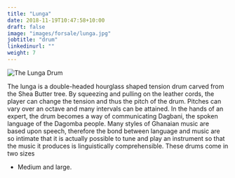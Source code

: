 ```yaml
---
title: "Lunga"
date: 2018-11-19T10:47:58+10:00
draft: false
image: "images/forsale/lunga.jpg"
jobtitle: "drum"
linkedinurl: ""
weight: 7
---
```


![The Lunga Drum](/images/forsale/lunga.jpg)

The lunga is a double-headed hourglass shaped tension drum carved from the Shea 
Butter tree. By squeezing and pulling on the leather cords, the player can change the 
tension and thus the pitch of the drum. Pitches can vary over an octave and many 
intervals can be attained. In the hands of an expert, the drum becomes a way of 
communicating Dagbani, the spoken language of the Dagomba people. Many styles of 
Ghanaian music are based upon speech, therefore the bond between language and 
music are so intimate that it is actually possible to tune and play an instrument so that 
the music it produces is linguistically comprehensible. These drums come in two sizes 
- Medium and large.